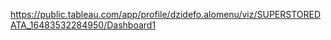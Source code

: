 https://public.tableau.com/app/profile/dzidefo.alomenu/viz/SUPERSTOREDATA_16483532284950/Dashboard1
